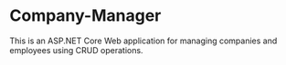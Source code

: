 # Company-Manager
This is an ASP.NET Core Web application for managing companies and employees using CRUD operations.
